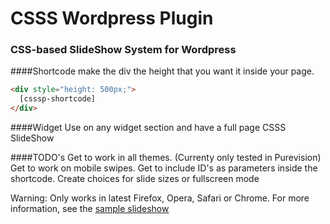 # CSSS Wordpress Plugin
### CSS-based SlideShow System for Wordpress

####Shortcode
make the div the height that you want it inside your page.
```html
<div style="height: 500px;">
  [csssp-shortcode]
</div>
```

####Widget
Use on any widget section and have a full page CSSS SlideShow

####TODO's
Get to work in all themes. (Currenty only tested in Purevision)
Get to work on mobile swipes.
Get to include ID's as parameters inside the shortcode.
Create choices for slide sizes or fullscreen mode


Warning: Only works in latest Firefox, Opera, Safari or Chrome.
For more information, see the [sample slideshow](http://counterintuitive.dillingermediaonline.com/csss-slideshow) 